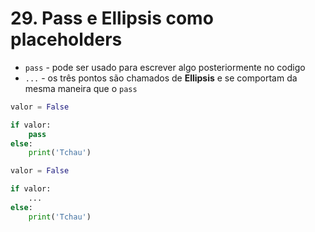 # 29. Pass e Ellipsis como placeholders

* `pass` - pode ser usado para escrever algo posteriormente no codigo
* `...` - os três pontos são chamados de **Ellipsis** e se comportam da mesma maneira que o `pass`

```py
valor = False

if valor:
    pass
else:
    print('Tchau')
```

```py
valor = False

if valor:
    ...
else:
    print('Tchau')
```